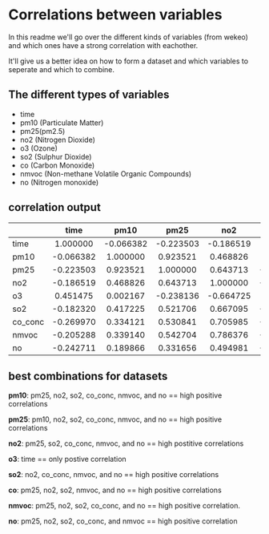 # Correlations between variables

In this readme we'll go over the different kinds of variables (from wekeo) and which ones have a strong correlation with eachother.

It'll give us a better idea on how to form a dataset and which variables to seperate and which to combine.

## The different types of variables

- time
- pm10 (Particulate Matter)
- pm25(pm2.5)
- no2 (Nitrogen Dioxide)
- o3 (Ozone)
- so2 (Sulphur Dioxide)
- co (Carbon Monoxide)
- nmvoc (Non-methane Volatile Organic Compounds)
- no (Nitrogen monoxide)

## correlation output

|         |   time    |   pm10    |   pm25    |    no2    |    o3     |    so2    |  co_conc  |   nmvoc   |    no     |
| ------- | :-------: | :-------: | :-------: | :-------: | :-------: | :-------: | :-------: | :-------: | :-------: |
| time    | 1.000000  | -0.066382 | -0.223503 | -0.186519 | 0.451475  | -0.182320 | -0.269970 | -0.205288 | -0.242711 |
| pm10    | -0.066382 | 1.000000  | 0.923521  | 0.468826  | 0.002167  | 0.417225  | 0.334121  | 0.339140  | 0.189866  |
| pm25    | -0.223503 | 0.923521  | 1.000000  | 0.643713  | -0.238136 | 0.521706  | 0.530841  | 0.542704  | 0.331656  |
| no2     | -0.186519 | 0.468826  | 0.643713  | 1.000000  | -0.664725 | 0.667095  | 0.705985  | 0.786376  | 0.494981  |
| o3      | 0.451475  | 0.002167  | -0.238136 | -0.664725 | 1.000000  | -0.301014 | -0.471999 | -0.650932 | -0.419938 |
| so2     | -0.182320 | 0.417225  | 0.521706  | 0.667095  | -0.301014 | 1.000000  | 0.790719  | 0.624516  | 0.808789  |
| co_conc | -0.269970 | 0.334121  | 0.530841  | 0.705985  | -0.471999 | 0.790719  | 1.000000  | 0.774434  | 0.722463  |
| nmvoc   | -0.205288 | 0.339140  | 0.542704  | 0.786376  | -0.650932 | 0.624516  | 0.774434  | 1.000000  | 0.733941  |
| no      | -0.242711 | 0.189866  | 0.331656  | 0.494981  | -0.419938 | 0.808789  | 0.722463  | 0.733941  | 1.000000  |

## best combinations for datasets

**pm10**: pm25, no2, so2, co_conc, nmvoc, and no == high positive correlations

**pm25**: pm10, no2, so2, co_conc, nmvoc, and no == high positive correlations

**no2**: pm25, so2, co_conc, nmvoc, and no == high postitive correlations

**o3**: time == only postive correlation

**so2**: no2, co_conc, nmvoc, and no == high positive correlations

**co**: pm25, no2, so2, nmvoc, and no == high positive correlations

**nmvoc**: pm25, no2, so2, co_conc, and no == high positive correlation.

**no**: pm25, no2, so2, co_conc, and nmvoc == high positive correlation
